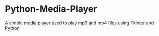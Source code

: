 # Python-Media-Player
A simple media player used to play mp3 and mp4 files using Tkinter and Python
